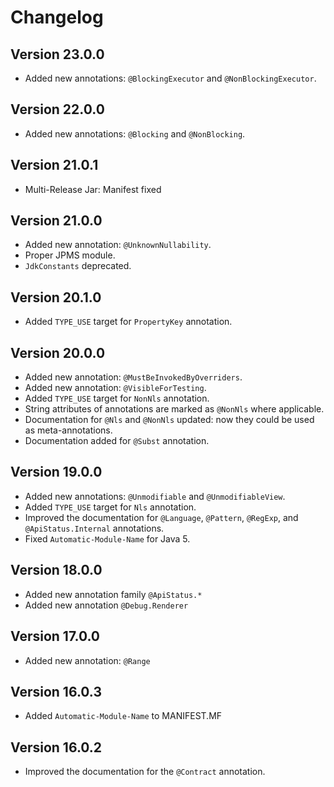Changelog
===

Version 23.0.0
---
* Added new annotations: `@BlockingExecutor` and `@NonBlockingExecutor`.

Version 22.0.0
---
* Added new annotations: `@Blocking` and `@NonBlocking`.

Version 21.0.1
---
* Multi-Release Jar: Manifest fixed 

Version 21.0.0
---
* Added new annotation: `@UnknownNullability`.
* Proper JPMS module.
* `JdkConstants` deprecated.

Version 20.1.0
---
* Added `TYPE_USE` target for `PropertyKey` annotation.

Version 20.0.0
---
* Added new annotation: `@MustBeInvokedByOverriders`.
* Added new annotation: `@VisibleForTesting`. 
* Added `TYPE_USE` target for `NonNls` annotation.
* String attributes of annotations are marked as `@NonNls` where applicable.
* Documentation for `@Nls` and `@NonNls` updated: now they could be used as meta-annotations.
* Documentation added for `@Subst` annotation.

Version 19.0.0
---
* Added new annotations: `@Unmodifiable` and `@UnmodifiableView`.
* Added `TYPE_USE` target for `Nls` annotation.
* Improved the documentation for `@Language`, `@Pattern`, `@RegExp`, and `@ApiStatus.Internal` annotations.
* Fixed `Automatic-Module-Name` for Java 5.

Version 18.0.0
---
* Added new annotation family `@ApiStatus.*`
* Added new annotation `@Debug.Renderer`

Version 17.0.0
---
* Added new annotation: `@Range`

Version 16.0.3
---
* Added `Automatic-Module-Name` to MANIFEST.MF

Version 16.0.2
---
* Improved the documentation for the `@Contract` annotation.
